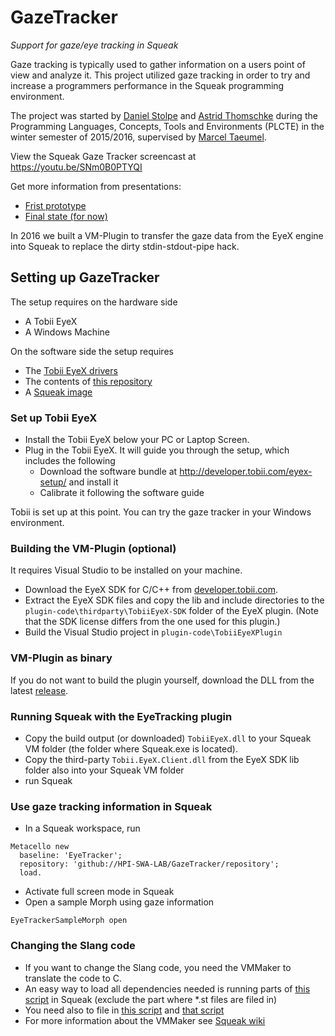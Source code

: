 # GazeTracker
_Support for gaze/eye tracking in Squeak_

Gaze tracking is typically used to gather information on a users point of view and analyze it. This project utilized gaze tracking in order to try and increase a programmers performance in the Squeak programming environment.

The project was started by [Daniel Stolpe](https://github.com/numberpi) and [Astrid Thomschke](github.com/athomschke) during the Programming Languages, Concepts, Tools and Environments (PLCTE) in the winter semester of 2015/2016, supervised by [Marcel Taeumel](https://github.com/marceltaeumel).

View the Squeak Gaze Tracker screencast at https://youtu.be/SNm0B0PTYQI

Get more information from presentations:
* [Frist prototype](https://docs.google.com/presentation/d/1-nI-6TA-7604qfjvKDztZV-Iyn9WVMYFZw6DR6xvjeY/edit?usp=sharing)
* [Final state (for now)](https://docs.google.com/presentation/d/17QsNCRyb0Y6qT02to8RwM-eY7PlWv37mVEKUq0oiiHg/edit?usp=sharing)

In 2016 we built a VM-Plugin to transfer the gaze data from the EyeX engine into Squeak to replace the dirty stdin-stdout-pipe hack.

## Setting up GazeTracker

The setup requires on the hardware side
* A Tobii EyeX
* A Windows Machine

On the software side the setup requires
* The [Tobii EyeX drivers](http://developer.tobii.com/eyex-setup/)
* The contents of [this repository](https://github.com/HPI-SWA-Lab/GazeTracker/)
* A [Squeak image](http://squeak.org/downloads/)

### Set up Tobii EyeX
* Install the Tobii EyeX below your PC or Laptop Screen.
* Plug in the Tobii EyeX. It will guide you through the setup, which includes the following
  * Download the software bundle at http://developer.tobii.com/eyex-setup/ and install it
  * Calibrate it following the software guide

Tobii is set up at this point. You can try the gaze tracker in your Windows environment.

### Building the VM-Plugin (optional)
It requires Visual Studio to be installed on your machine.
- Download the EyeX SDK for C/C++ from [developer.tobii.com](http://developer.tobii.com/downloads). 
- Extract the EyeX SDK files and copy the lib and include directories to the
  `plugin-code\thirdparty\TobiiEyeX-SDK` folder of the EyeX plugin. (Note that the SDK license differs from the one used for this plugin.)
- Build the Visual Studio project in `plugin-code\TobiiEyeXPlugin`

### VM-Plugin as binary
If you do not want to build the plugin yourself, download the DLL from the latest [release](https://github.com/HPI-SWA-Lab/GazeTracker/releases).

### Running Squeak with the EyeTracking plugin
- Copy the build output (or downloaded) `TobiiEyeX.dll` to your Squeak VM folder (the folder where Squeak.exe is located).
- Copy the third-party `Tobii.EyeX.Client.dll` from the EyeX SDK lib folder also into your Squeak VM folder
- run Squeak

### Use gaze tracking information in Squeak
* In a Squeak workspace, run
```smalltalk
Metacello new
  baseline: 'EyeTracker';
  repository: 'github://HPI-SWA-LAB/GazeTracker/repository';
  load.
```
* Activate full screen mode in Squeak
* Open a sample Morph using gaze information
```smalltalk
EyeTrackerSampleMorph open
```

### Changing the Slang code
* If you want to change the Slang code, you need the VMMaker to translate the code to C.
* An easy way to load all dependencies needed is running parts of [this script](https://github.com/OpenSmalltalk/opensmalltalk-vm/blob/Cog/image/BuildSqueakSpurTrunkVMMakerImage.st) in Squeak (exclude the part where *.st files are filed in)
* You need also to file in [this script](https://github.com/OpenSmalltalk/opensmalltalk-vm/blob/Cog/image/Object-performwithwithwithwithwith.st) and [that script](https://github.com/OpenSmalltalk/opensmalltalk-vm/blob/Cog/image/FT2Constants.st)
* For more information about the VMMaker see [Squeak wiki](http://wiki.squeak.org/squeak/2105)
